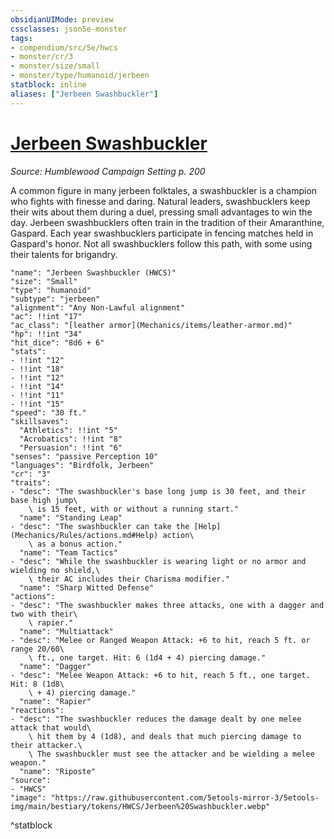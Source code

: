 ```yaml
---
obsidianUIMode: preview
cssclasses: json5e-monster
tags:
- compendium/src/5e/hwcs
- monster/cr/3
- monster/size/small
- monster/type/humanoid/jerbeen
statblock: inline
aliases: ["Jerbeen Swashbuckler"]
---
```

# [Jerbeen Swashbuckler](Mechanics\bestiary\humanoid/jerbeen-swashbuckler-hwcs.md)
*Source: Humblewood Campaign Setting p. 200*  

A common figure in many jerbeen folktales, a swashbuckler is a champion who fights with finesse and daring. Natural leaders, swashbucklers keep their wits about them during a duel, pressing small advantages to win the day. Jerbeen swashbucklers often train in the tradition of their Amaranthine, Gaspard. Each year swashbucklers participate in fencing matches held in Gaspard's honor. Not all swashbucklers follow this path, with some using their talents for brigandry.

```statblock
"name": "Jerbeen Swashbuckler (HWCS)"
"size": "Small"
"type": "humanoid"
"subtype": "jerbeen"
"alignment": "Any Non-Lawful alignment"
"ac": !!int "17"
"ac_class": "[leather armor](Mechanics/items/leather-armor.md)"
"hp": !!int "34"
"hit_dice": "8d6 + 6"
"stats":
- !!int "12"
- !!int "18"
- !!int "12"
- !!int "14"
- !!int "11"
- !!int "15"
"speed": "30 ft."
"skillsaves":
  "Athletics": !!int "5"
  "Acrobatics": !!int "8"
  "Persuasion": !!int "6"
"senses": "passive Perception 10"
"languages": "Birdfolk, Jerbeen"
"cr": "3"
"traits":
- "desc": "The swashbuckler's base long jump is 30 feet, and their base high jump\
    \ is 15 feet, with or without a running start."
  "name": "Standing Leap"
- "desc": "The swashbuckler can take the [Help](Mechanics/Rules/actions.md#Help) action\
    \ as a bonus action."
  "name": "Team Tactics"
- "desc": "While the swashbuckler is wearing light or no armor and wielding no shield,\
    \ their AC includes their Charisma modifier."
  "name": "Sharp Witted Defense"
"actions":
- "desc": "The swashbuckler makes three attacks, one with a dagger and two with their\
    \ rapier."
  "name": "Multiattack"
- "desc": "Melee or Ranged Weapon Attack: +6 to hit, reach 5 ft. or range 20/60\
    \ ft., one target. Hit: 6 (1d4 + 4) piercing damage."
  "name": "Dagger"
- "desc": "Melee Weapon Attack: +6 to hit, reach 5 ft., one target. Hit: 8 (1d8\
    \ + 4) piercing damage."
  "name": "Rapier"
"reactions":
- "desc": "The swashbuckler reduces the damage dealt by one melee attack that would\
    \ hit them by 4 (1d8), and deals that much piercing damage to their attacker.\
    \ The swashbuckler must see the attacker and be wielding a melee weapon."
  "name": "Riposte"
"source":
- "HWCS"
"image": "https://raw.githubusercontent.com/5etools-mirror-3/5etools-img/main/bestiary/tokens/HWCS/Jerbeen%20Swashbuckler.webp"
```
^statblock